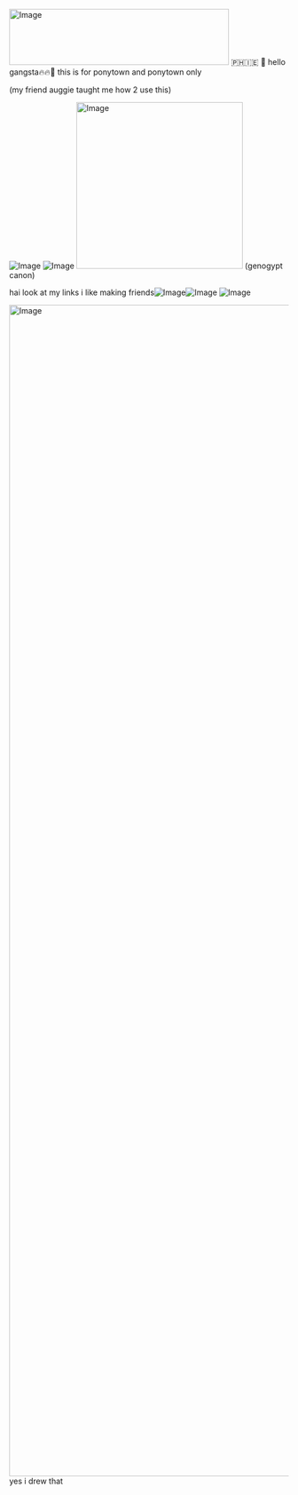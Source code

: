 <img width="396" height="101" alt="Image" src="https://github.com/user-attachments/assets/e9e15883-8cf1-4695-8e8a-2faa944c6afb" /> 🇵🇭🇮🇪 🍻 hello gangsta🔥🔥👅 this is for ponytown and ponytown only 

(my friend auggie taught me how 2 use this)

![Image](https://github.com/user-attachments/assets/bab654fb-f5ae-4039-b270-e2b4e264559a) ![Image](https://github.com/user-attachments/assets/3bbfd820-b7c9-469e-b05a-dce16bacc432) <img width="300" height="300" alt="Image" src="https://github.com/user-attachments/assets/0f78bca5-1385-40ee-9447-387a5993ea37" /> (genogypt canon)


hai look at my links i like making friends![Image](https://github.com/user-attachments/assets/693ee5a1-6a0f-42b5-a3cf-eaa75dedb988)![Image](https://github.com/user-attachments/assets/af709a1b-69c1-4e53-8f06-32e3e077fe2f)
![Image](https://github.com/user-attachments/assets/1311500f-0387-45c3-a5d8-c9e14a536612)

<img width="1108" height="2110" alt="Image" src="https://github.com/user-attachments/assets/af67535d-a6de-47e2-bfca-d9456029ea83" /> 
yes i drew that

